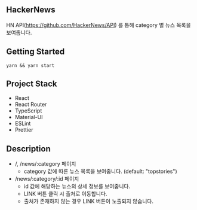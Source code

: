 ## HackerNews
HN API(https://github.com/HackerNews/API) 를 통해 category 별 뉴스 목록을 보여줍니다.

## Getting Started
`yarn && yarn start`

## Project Stack
<ul>
  <li>React</li>
  <li>React Router</li>
  <li>TypeScript</li>
  <li>Material-UI</li>
  <li>ESLint</li>
  <li>Prettier</li>
</ul>

## Description
<ul>
  <li>
    /, /news/:category 페이지
    <ul>
      <li>category 값에 따른 뉴스 목록을 보여줍니다. (default: "topstories")</li>
    </ul>
  </li>
  <li>
    /news/:category/:id 페이지
    <ul>
      <li>id 값에 해당하는 뉴스의 상세 정보를 보여줍니다.</li>
      <li>LINK 버튼 클릭 시 출처로 이동합니다.</li>
      <li>출처가 존재하지 않는 경우 LINK 버튼이 노출되지 않습니다.</li>
    </ul>
  </li>
</ul>
